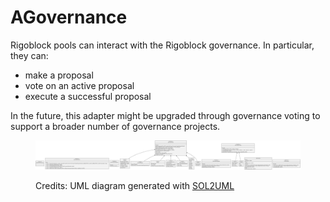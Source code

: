 # AGovernance

Rigoblock pools can interact with the Rigoblock governance. In particular, they can:

* make a proposal
* vote on an active proposal
* execute a successful proposal

In the future, this adapter might be upgraded through governance voting to support a broader number of governance projects.

<figure><img src="../../../../.gitbook/assets/agovernance.svg" alt=""><figcaption><p>Credits: UML diagram generated with <a href="https://github.com/naddison36/sol2uml">SOL2UML</a></p></figcaption></figure>
